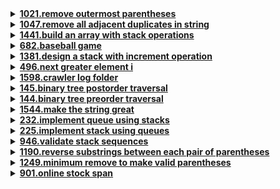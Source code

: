 <details>
<summary><strong><a href = "https://leetcode.com/problems/remove-outermost-parentheses/">1021.remove outermost parentheses</a></strong></summary>

```cpp
class Solution {
public:
    string removeOuterParentheses(string s) {
        string result;
        int balance = 0;
        
        for (char c : s) {
            if (c == '(') {
                if (balance > 0) {
                    result += c;
                }
                balance++;
            } else {
                balance--;
                if (balance > 0) {
                    result += c;
                }
            }
        }
        
        return result;
    }
};
```
</details>

<details>
<summary><strong><a href = "https://leetcode.com/problems/remove-all-adjacent-duplicates-in-string/">1047.remove all adjacent duplicates in string</a></strong></summary>

```cpp
class Solution {
public:
    string removeDuplicates(string s) {
        stack<char> st;
        
        for (char c : s) {
            if (!st.empty() && st.top() == c) {
                st.pop();
            } else {
                st.push(c);
            }
        }
        
        string result;
        while (!st.empty()) {
            result = st.top() + result;
            st.pop();
        }
        
        return result;
    }
};
```
</details>

<details>
<summary><strong><a href = "https://leetcode.com/problems/build-an-array-with-stack-operations/">1441.build an array with stack operations</a></strong></summary>

```cpp
class Solution {
public:
    vector<string> buildArray(vector<int>& target, int n) {
        vector<string> operations;
        int targetIndex = 0;

        for (int i = 1; i <= n && targetIndex < target.size(); ++i) {
            if (i == target[targetIndex]) {
                operations.push_back("Push");
                targetIndex++;
            } else {
                operations.push_back("Push");
                operations.push_back("Pop");
            }
        }

        return operations;
    }
};
```
</details>

<details>
<summary><strong><a href = "https://leetcode.com/problems/baseball-game/">682.baseball game</a></strong></summary>

```cpp
class Solution {
public:
    int calPoints(vector<string>& operations) {
        stack<int> scores;
        int totalScore = 0;

        for (const string& op : operations) {
            if (op == "+") {
                int top = scores.top();
                scores.pop();
                int newTop = top + scores.top();
                scores.push(top);
                scores.push(newTop);
            } else if (op == "D") {
                scores.push(2 * scores.top());
            } else if (op == "C") {
                scores.pop();
            } else {
                scores.push(stoi(op));
            }
        }

        // Calculate total score
        while (!scores.empty()) {
            totalScore += scores.top();
            scores.pop();
        }

        return totalScore;
    }
};
```
</details>

<details>
<summary><strong><a href = "https://leetcode.com/problems/design-a-stack-with-increment-operation/">1381.design a stack with increment operation</a></strong></summary>

```cpp
class CustomStack {
    vector<int> stack;
    int maxSize;
public:
    CustomStack(int maxSize) {
        this->maxSize = maxSize;
    }
    
    void push(int x) {
        if (stack.size() < maxSize) {
            stack.push_back(x);
        }
    }
    
    int pop() {
        if (stack.empty()) {
            return -1;
        } else {
            int val = stack.back();
            stack.pop_back();
            return val;
        }
    }
    
    void increment(int k, int val) {
        int n = min(k, static_cast<int>(stack.size()));
        for (int i = 0; i < n; ++i) {
            stack[i] += val;
        }
    }
};

/**
 * Your CustomStack object will be instantiated and called as such:
 * CustomStack* obj = new CustomStack(maxSize);
 * obj->push(x);
 * int param_2 = obj->pop();
 * obj->increment(k,val);
 */
```
</details>

<details>
<summary><strong><a href = "https://leetcode.com/problems/next-greater-element-i/">496.next greater element i</a></strong></summary>

```cpp
class Solution {
public:
    vector<int> nextGreaterElement(vector<int>& nums1, vector<int>& nums2) {
        stack<int> st;
        unordered_map<int, int> next_greater;

        // Iterate nums2 from right to left
        for (int i = nums2.size() - 1; i >= 0; --i) {
            int num = nums2[i];
            // Pop elements from stack until finding a greater element
            while (!st.empty() && st.top() <= num) {
                st.pop();
            }
            // If there's no greater element, set -1
            if (st.empty()) {
                next_greater[num] = -1;
            } else {  // Otherwise, set the next greater element
                next_greater[num] = st.top();
            }
            // Push current element to stack
            st.push(num);
        }

        // Look up the next greater element for each element in nums1
        vector<int> result;
        for (int num : nums1) {
            result.push_back(next_greater[num]);
        }
        return result;
    }
};
```
</details>

<details>
<summary><strong><a href = "https://leetcode.com/problems/crawler-log-folder/">1598.crawler log folder</a></strong></summary>

```cpp
class Solution {
public:
    int minOperations(vector<string>& logs) {
        stack<string> folders;
        
        for (const string& log : logs) {
            if (log == "../") {
                if (!folders.empty()) {
                    folders.pop();
                }
            } else if (log == "./") {
                // Do nothing
            } else {
                // Extract folder name
                string folderName = log.substr(0, log.length() - 1);
                folders.push(folderName);
            }
        }
        
        return folders.size();
    }
};
```
</details>

<details>
<summary><strong><a href = "https://leetcode.com/problems/binary-tree-postorder-traversal/">145.binary tree postorder traversal</a></strong></summary>

```cpp
/**
 * Definition for a binary tree node.
 * struct TreeNode {
 *     int val;
 *     TreeNode *left;
 *     TreeNode *right;
 *     TreeNode() : val(0), left(nullptr), right(nullptr) {}
 *     TreeNode(int x) : val(x), left(nullptr), right(nullptr) {}
 *     TreeNode(int x, TreeNode *left, TreeNode *right) : val(x), left(left), right(right) {}
 * };
 */
class Solution {
public:
    vector<int> postorderTraversal(TreeNode* root) {
        vector<int> result;
        postorderHelper(root, result);
        return result;
    }

private:
    void postorderHelper(TreeNode* node, vector<int>& result) {
        if (node == nullptr) return; // Base case: if node is null, return
        
        // Recursively traverse the left subtree
        postorderHelper(node->left, result);
        
        // Recursively traverse the right subtree
        postorderHelper(node->right, result);
        
        // Visit the current node
        result.push_back(node->val);
    }
};
```
</details>

<details>
<summary><strong><a href = "">144.binary tree preorder traversal</a></strong></summary>

```cpp
/**
 * Definition for a binary tree node.
 * struct TreeNode {
 *     int val;
 *     TreeNode *left;
 *     TreeNode *right;
 *     TreeNode() : val(0), left(nullptr), right(nullptr) {}
 *     TreeNode(int x) : val(x), left(nullptr), right(nullptr) {}
 *     TreeNode(int x, TreeNode *left, TreeNode *right) : val(x), left(left), right(right) {}
 * };
 */

class Solution {
public:
    vector<int> preorderTraversal(TreeNode* root) {
        vector<int> result;
        preorderHelper(root, result);
        return result;
    }

private:
    void preorderHelper(TreeNode* node, vector<int>& result) {
        if (node == nullptr) return; // Base case: if node is null, return
        
        // Visit the current node
        result.push_back(node->val);
        
        // Recursively traverse the left subtree
        preorderHelper(node->left, result);
        
        // Recursively traverse the right subtree
        preorderHelper(node->right, result);
    }
};
```
</details>

<details>
<summary><strong><a href = "https://leetcode.com/problems/make-the-string-great/">1544.make the string great</a></strong></summary>

```cpp
class Solution {
public:
    string makeGood(string s) {
        stack<char> st;

        for (char c : s) {
            if (!st.empty() && abs(st.top() - c) == 32) { // Check if characters form a bad pair
                st.pop(); // Pop the top character if it forms a bad pair
            } else {
                st.push(c); // Push the current character onto the stack
            }
        }

        // Construct the resulting string from characters remaining in the stack
        string result;
        while (!st.empty()) {
            result = st.top() + result;
            st.pop();
        }

        return result;
    }
};
```
</details>

<details>
<summary><strong><a href = "https://leetcode.com/problems/implement-queue-using-stacks/">232.implement queue using stacks</a></strong></summary>

```cpp
class MyQueue {
    stack <int> inputStack;
    stack <int> outputStack;

    // A function to move elements from inputStack to outputStack
    void moveElements () {
        if (outputStack.empty()) {
            while(!inputStack.empty()) {
                outputStack.push(inputStack.top());
                inputStack.pop();
            }
        }
    }

public:
    MyQueue() {
        
    }
    
    void push(int x) {
        inputStack.push(x);    
    }
    
    int pop() {
        moveElements();
        int front = outputStack.top();
        outputStack.pop();
        return front;
    }
    
    int peek() {
        moveElements();
        return outputStack.top();
    }
    
    bool empty() {
        return (inputStack.empty() && outputStack.empty());
    }
};

/**
 * Your MyQueue object will be instantiated and called as such:
 * MyQueue* obj = new MyQueue();
 * obj->push(x);
 * int param_2 = obj->pop();
 * int param_3 = obj->peek();
 * bool param_4 = obj->empty();
 */
```
</details>

<details>
<summary><strong><a href = "https://leetcode.com/problems/implement-stack-using-queues/">225.implement stack using queues</a></strong></summary>

```cpp
class MyStack {
    queue <int> inputQueue;
    queue <int> outputQueue;


public:
    MyStack() {
        
    }
    
    void push(int x) {
        while(!inputQueue.empty()) {
            outputQueue.push(inputQueue.front());
            inputQueue.pop();
        }
        inputQueue.push(x);
        while(!outputQueue.empty()) {
            inputQueue.push(outputQueue.front());
            outputQueue.pop();
        }
    }
    
    int pop() {
        int top = inputQueue.front();
        inputQueue.pop();
        return top;
    }
    
    int top() {
        return inputQueue.front();
    }
    
    bool empty() {
        return inputQueue.empty();
    }
};

/**
 * Your MyStack object will be instantiated and called as such:
 * MyStack* obj = new MyStack();
 * obj->push(x);
 * int param_2 = obj->pop();
 * int param_3 = obj->top();
 * bool param_4 = obj->empty();
 */
```
</details>

<details>
<summary><strong><a href = "https://leetcode.com/problems/validate-stack-sequences/">946.validate stack sequences</a></strong></summary>

```cpp
class Solution {
public:
    bool validateStackSequences(vector<int>& pushed, vector<int>& popped) {
        stack <int> temp;
        int i = 0, j = 0;
        while(i < pushed.size()) {
            temp.push(pushed[i]);
            while (!temp.empty() && j < popped.size() && popped[j] == temp.top()) {
                temp.pop();
                j++;
            }
            i++;
        }
        return temp.empty() ? true : false;
    }
};
```
</details>

<details>
<summary><strong><a href = "https://leetcode.com/problems/reverse-substrings-between-each-pair-of-parentheses/">1190.reverse substrings between each pair of parentheses</a></strong></summary>

```cpp
class Solution {
public:
    string reverseParentheses(string s) {
        stack <char> st;
        string str = "";
        
        for(int i = 0; i < s.length(); i++) {
            if (s[i] == '(')
                st.push(s[i]);
            if(isalpha(s[i]))
                st.push(s[i]);
            if(s[i] == ')') {
                while(st.top() != '(') {
                    str += st.top();
                    st.pop();
                }
                st.pop();
                for(int i = 0; i < str.length(); i++) {
                    st.push(str[i]);
                }

                str = "";
            }        
        }

        while(!st.empty()) {
            str += st.top();
            st.pop();
        }
        reverse(str.begin(), str.end());
        return str;
    }
};
```
</details>

<details>
<summary><strong><a href = "https://leetcode.com/problems/minimum-remove-to-make-valid-parentheses/">1249.minimum remove to make valid parentheses</a></strong></summary>

```cpp
class Solution {
public:
    string minRemoveToMakeValid(string s) {
        stack <int> st;
        vector <bool> is_removal(s.size(), false);
        string valid = "";

        for(int i = 0; i < s.size(); i++) {
            if(s[i] == '(')
                st.push(i);
            else if(s[i] == ')') {
                if(st.empty())
                    is_removal[i] = true;
                else
                    st.pop();
            }
        }

        while(!st.empty()) {
            is_removal[st.top()] = true;
            st.pop();
        }

        for(int i = 0; i < s.size(); i++) {
            if(!is_removal[i])
                valid += s[i];
        }

        return valid;
    }
};
```
</details>

<details>
<summary><strong><a href = "">901.online stock span</a></strong></summary>

```cpp
class StockSpanner {
public:
    stack <pair<int, int>> st;
    int count = 1;
    StockSpanner() {}
    
    int next(int price) {
        int ans;
        if(st.empty()) {
            st.push({price, count});
            ans = 1;
        }
        else if(!st.empty() && st.top().first > price) {
            ans = count - st.top().second;
        }
        else if (!st.empty() && st.top().first <= price) {
            while(!st.empty() && st.top().first <= price) {
                st.pop();
            }
            if(st.empty()) {
                ans = count;
            }
            else {
                ans = count - st.top().second;
            }
        }
        st.push({price, count});
        count++;

        return ans;
    }
};

/**
 * Your StockSpanner object will be instantiated and called as such:
 * StockSpanner* obj = new StockSpanner();
 * int param_1 = obj->next(price);
 */
```
</details>